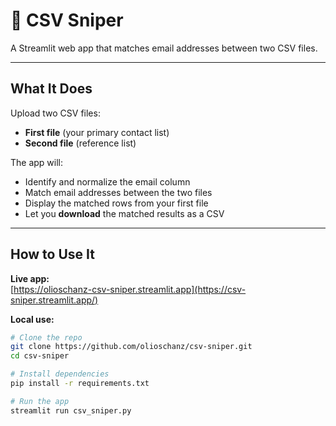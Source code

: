# 🎯 CSV Sniper

A Streamlit web app that matches email addresses between two CSV files.

---

## What It Does

Upload two CSV files:
- **First file** (your primary contact list)
- **Second file** (reference list)

The app will:
- Identify and normalize the email column
- Match email addresses between the two files
- Display the matched rows from your first file
- Let you **download** the matched results as a CSV

---

## How to Use It

**Live app:**  
[https://olioschanz-csv-sniper.streamlit.app](https://csv-sniper.streamlit.app/)

**Local use:**
```bash
# Clone the repo
git clone https://github.com/olioschanz/csv-sniper.git
cd csv-sniper

# Install dependencies
pip install -r requirements.txt

# Run the app
streamlit run csv_sniper.py
